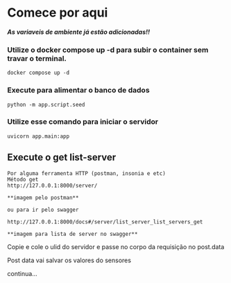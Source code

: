 # Comece por aqui

***As variaveis de ambiente já estão adicionadas!!***


### Utilize o docker compose up -d para subir o container sem travar o terminal.
```
docker compose up -d
```

### Execute para alimentar o banco de dados
```
python -m app.script.seed
```

### Utilize esse comando para iniciar o servidor 
```
uvicorn app.main:app
```

## Execute o get list-server

```
Por alguma ferramenta HTTP (postman, insonia e etc)
Método get
http://127.0.0.1:8000/server/

**imagem pelo postman**

ou para ir pelo swagger

http://127.0.0.1:8000/docs#/server/list_server_list_servers_get

**imagem para lista de server no swagger**

```

Copie e cole o ulid do servidor e passe no corpo da requisição no post.data

Post data vai salvar os valores do sensores

continua...

